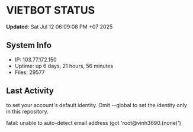 # VIETBOT STATUS
**Updated**: Sat Jul 12 06:09:08 PM +07 2025

## System Info
- IP: 103.77.172.150
- Uptime: up 6 days, 21 hours, 56 minutes
- Files: 29577

## Last Activity

to set your account's default identity.
Omit --global to set the identity only in this repository.

fatal: unable to auto-detect email address (got 'root@vinh3690.(none)')
